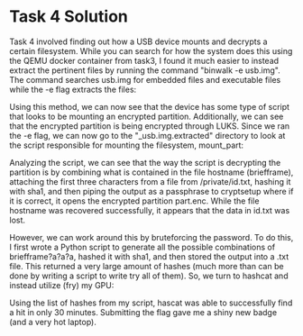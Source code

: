 # Task 4 Solution
Task 4 involved finding out how a USB device mounts and decrypts a certain filesystem. While you can search for how the system does this using the QEMU docker container from task3, I found it much easier to instead extract the pertinent files by running the command "binwalk -e usb.img". The command searches usb.img for embedded files and executable files while the -e flag extracts the files:

Using this method, we can now see that the device has some type of script that looks to be mounting an encrypted partition. Additionally, we can see that the encrypted partition is being encrypted through LUKS. Since we ran the -e flag, we can now go to the "_usb.img.extracted" directory to look at the script responsible for mounting the filesystem, mount_part:

Analyzing the script, we can see that the way the script is decrypting the partition is by combining what is contained in the file hostname (briefframe), attaching the first three characters from a file from /private/id.txt, hashing it with sha1, and then piping the output as a passphrase to cryptsetup where if it is correct, it opens the encrypted partition part.enc. While the file hostname was recovered successfully, it appears that the data in id.txt was lost. 

However, we can work around this by bruteforcing the password. To do this, I first wrote a Python script to generate all the possible combinations of briefframe?a?a?a, hashed it with sha1, and then stored the output into a .txt file. This returned a very large amount of hashes (much more than can be done by writing a script to write try all of them). So, we turn to hashcat and instead utilize (fry) my GPU:

Using the list of hashes from my script, hascat was able to successfully find a hit in only 30 minutes. Submitting the flag gave me a shiny new badge (and a very hot laptop).
